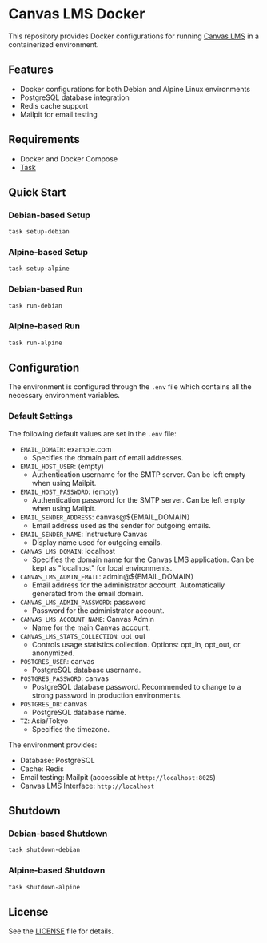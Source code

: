 # Canvas LMS Docker

This repository provides Docker configurations for running [Canvas LMS](https://github.com/instructure/canvas-lms) in a containerized environment.

## Features

- Docker configurations for both Debian and Alpine Linux environments
- PostgreSQL database integration
- Redis cache support
- Mailpit for email testing

## Requirements

- Docker and Docker Compose
- [Task](https://taskfile.dev/)

## Quick Start

### Debian-based Setup

```bash
task setup-debian
```

### Alpine-based Setup

```bash
task setup-alpine
```

### Debian-based Run

```bash
task run-debian
```

### Alpine-based Run

```bash
task run-alpine
```

## Configuration

The environment is configured through the `.env` file which contains all the necessary environment variables.

### Default Settings

The following default values are set in the `.env` file:

- `EMAIL_DOMAIN`: example.com
  - Specifies the domain part of email addresses.
- `EMAIL_HOST_USER`: (empty)
  - Authentication username for the SMTP server. Can be left empty when using Mailpit.
- `EMAIL_HOST_PASSWORD`: (empty)
  - Authentication password for the SMTP server. Can be left empty when using Mailpit.
- `EMAIL_SENDER_ADDRESS`: canvas@${EMAIL_DOMAIN}
  - Email address used as the sender for outgoing emails.
- `EMAIL_SENDER_NAME`: Instructure Canvas
  - Display name used for outgoing emails.
- `CANVAS_LMS_DOMAIN`: localhost
  - Specifies the domain name for the Canvas LMS application. Can be kept as "localhost" for local environments.
- `CANVAS_LMS_ADMIN_EMAIL`: admin@${EMAIL_DOMAIN}
  - Email address for the administrator account. Automatically generated from the email domain.
- `CANVAS_LMS_ADMIN_PASSWORD`: password
  - Password for the administrator account.
- `CANVAS_LMS_ACCOUNT_NAME`: Canvas Admin
  - Name for the main Canvas account.
- `CANVAS_LMS_STATS_COLLECTION`: opt_out
  - Controls usage statistics collection. Options: opt_in, opt_out, or anonymized.
- `POSTGRES_USER`: canvas
  - PostgreSQL database username.
- `POSTGRES_PASSWORD`: canvas
  - PostgreSQL database password. Recommended to change to a strong password in production environments.
- `POSTGRES_DB`: canvas
  - PostgreSQL database name.
- `TZ`: Asia/Tokyo
  - Specifies the timezone.

The environment provides:

- Database: PostgreSQL
- Cache: Redis
- Email testing: Mailpit (accessible at `http://localhost:8025`)
- Canvas LMS Interface: `http://localhost`

## Shutdown

### Debian-based Shutdown

```bash
task shutdown-debian
```

### Alpine-based Shutdown

```bash
task shutdown-alpine
```

## License

See the [LICENSE](LICENSE) file for details.
